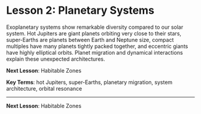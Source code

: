 # Lesson 2: Planetary Systems

Exoplanetary systems show remarkable diversity compared to our solar system. Hot Jupiters are giant planets orbiting very close to their stars, super-Earths are planets between Earth and Neptune size, compact multiples have many planets tightly packed together, and eccentric giants have highly elliptical orbits. Planet migration and dynamical interactions explain these unexpected architectures.

**Next Lesson**: Habitable Zones

**Key Terms**: hot Jupiters, super-Earths, planetary migration, system architecture, orbital resonance

---

**Next Lesson**: Habitable Zones
